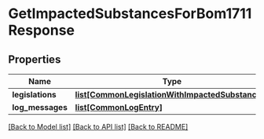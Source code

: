 # GetImpactedSubstancesForBom1711Response

## Properties
Name | Type | Description | Notes
------------ | ------------- | ------------- | -------------
**legislations** | [**list[CommonLegislationWithImpactedSubstances]**](CommonLegislationWithImpactedSubstances.md) |  | [optional] 
**log_messages** | [**list[CommonLogEntry]**](CommonLogEntry.md) |  | [optional] 

[[Back to Model list]](../README.md#documentation-for-models) [[Back to API list]](../README.md#documentation-for-api-endpoints) [[Back to README]](../README.md)

